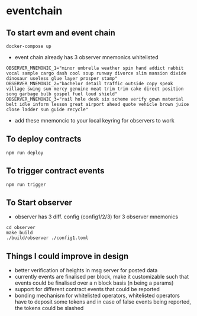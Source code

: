 # eventchain

## To start evm and event chain
```
docker-compose up 
```
- event chain already has 3 observer mnemonics whitelisted 

```
OBSERVER_MNEMONIC_1="minor umbrella weather spin hand addict rabbit vocal sample cargo dash cool soup runway divorce slim mansion divide dinosaur useless glue layer prosper stamp"
OBSERVER_MNEMONIC_2="bachelor detail traffic outside copy speak village swing sun mercy genuine meat trim trim cake direct position song garbage bulb gospel fuel loud shield"
OBSERVER_MNEMONIC_3="rail hole desk six scheme verify gown material belt idle inform lesson great airport ahead quote vehicle brown juice close ladder sun guide recycle"
```
- add these mnemoncic to your local keyring for observers to work

## To deploy contracts
```
npm run deploy
```
## To trigger contract events
```
npm run trigger
```

## To Start observer
- observer has 3 diff. config (config1/2/3) for 3 observer mnemonics
```
cd observer
make build 
./build/observer ./config1.toml
```

## Things I could improve in design
- better verification of heights in msg server for posted data
- currently events are finalised per block, make it customizable such that events could be finalised over a n block basis (n being a params)
- support for different contract events that could be reported
- bonding mechanism for whitelisted operators, whitelisted operators have to deposit some tokens and in case of false events being reported, the tokens could be slashed
